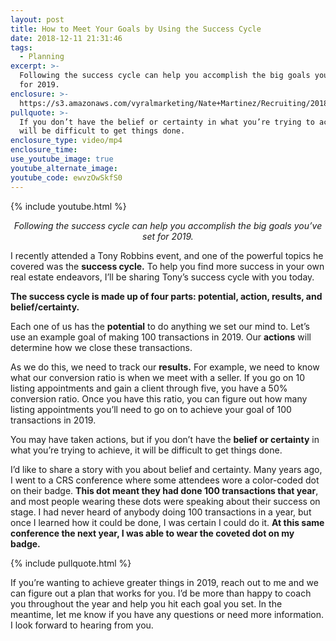```yaml
---
layout: post
title: How to Meet Your Goals by Using the Success Cycle
date: 2018-12-11 21:31:46
tags:
  - Planning
excerpt: >-
  Following the success cycle can help you accomplish the big goals you’ve set
  for 2019.
enclosure: >-
  https://s3.amazonaws.com/vyralmarketing/Nate+Martinez/Recruiting/2018/Valley+of+the+Sun+Real+Estate+Agent-+Success+Cycle.mp4
pullquote: >-
  If you don’t have the belief or certainty in what you’re trying to achieve, it
  will be difficult to get things done.
enclosure_type: video/mp4
enclosure_time:
use_youtube_image: true
youtube_alternate_image:
youtube_code: ewvzOwSkfS0
---
```


{% include youtube.html %}

<p style="text-align: center;"><em>Following the success cycle can help you accomplish the big goals you’ve set for 2019.</em></p>

I recently attended a Tony Robbins event, and one of the powerful topics he covered was the **success cycle.** To help you find more success in your own real estate endeavors, I’ll be sharing Tony’s success cycle with you today.

**The success cycle is made up of four parts: potential, action, results, and belief/certainty.**

Each one of us has the **potential** to do anything we set our mind to. Let’s use an example goal of making 100 transactions in 2019. Our **actions** will determine how we close these transactions.&nbsp;

As we do this, we need to track our **results.** For example, we need to know what our conversion ratio is when we meet with a seller. If you go on 10 listing appointments and gain a client through five, you have a 50% conversion ratio. Once you have this ratio, you can figure out how many listing appointments you’ll need to go on to achieve your goal of 100 transactions in 2019.

You may have taken actions, but if you don’t have the **belief or certainty** in what you’re trying to achieve, it will be difficult to get things done.&nbsp;

I’d like to share a story with you about belief and certainty. Many years ago, I went to a CRS conference where some attendees wore a color-coded dot on their badge. **This dot meant they had done 100 transactions that year**, and most people wearing these dots were speaking about their success on stage. I had never heard of anybody doing 100 transactions in a year, but once I learned how it could be done, I was certain I could do it. **At this same conference the next year, I was able to wear the coveted dot on my badge.**

{% include pullquote.html %}

If you’re wanting to achieve greater things in 2019, reach out to me and we can figure out a plan that works for you. I’d be more than happy to coach you throughout the year and help you hit each goal you set. In the meantime, let me know if you have any questions or need more information. I look forward to hearing from you.